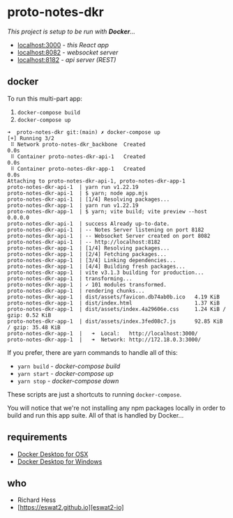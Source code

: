 # proto-notes-dkr

_This project is setup to be run with **Docker**..._

- [localhost:3000][xoc-app] - _this React app_
- [localhost:8082][xoc-wss] - _websocket server_
- [localhost:8182][xoc-api] - _api server (REST)_

## docker

To run this multi-part app:

1. `docker-compose build`
2. `docker-compose up`

```
➜  proto-notes-dkr git:(main) ✗ docker-compose up
[+] Running 3/2
 ⠿ Network proto-notes-dkr_backbone  Created                               0.0s
 ⠿ Container proto-notes-dkr-api-1   Created                               0.0s
 ⠿ Container proto-notes-dkr-app-1   Created                               0.0s
Attaching to proto-notes-dkr-api-1, proto-notes-dkr-app-1
proto-notes-dkr-api-1  | yarn run v1.22.19
proto-notes-dkr-api-1  | $ yarn; node app.mjs
proto-notes-dkr-api-1  | [1/4] Resolving packages...
proto-notes-dkr-app-1  | yarn run v1.22.19
proto-notes-dkr-app-1  | $ yarn; vite build; vite preview --host 0.0.0.0
proto-notes-dkr-api-1  | success Already up-to-date.
proto-notes-dkr-api-1  | -- Notes Server listening on port 8182
proto-notes-dkr-api-1  | -- Websocket Server created on port 8082
proto-notes-dkr-api-1  | -- http://localhost:8182
proto-notes-dkr-app-1  | [1/4] Resolving packages...
proto-notes-dkr-app-1  | [2/4] Fetching packages...
proto-notes-dkr-app-1  | [3/4] Linking dependencies...
proto-notes-dkr-app-1  | [4/4] Building fresh packages...
proto-notes-dkr-app-1  | vite v3.1.3 building for production...
proto-notes-dkr-app-1  | transforming...
proto-notes-dkr-app-1  | ✓ 101 modules transformed.
proto-notes-dkr-app-1  | rendering chunks...
proto-notes-dkr-app-1  | dist/assets/favicon.db74ab0b.ico   4.19 KiB
proto-notes-dkr-app-1  | dist/index.html                    1.37 KiB
proto-notes-dkr-app-1  | dist/assets/index.4a29606e.css     1.24 KiB / gzip: 0.52 KiB
proto-notes-dkr-app-1  | dist/assets/index.3fed08c7.js      92.85 KiB / gzip: 35.48 KiB
proto-notes-dkr-app-1  |   ➜  Local:   http://localhost:3000/
proto-notes-dkr-app-1  |   ➜  Network: http://172.18.0.3:3000/
```

If you prefer, there are yarn commands to handle all of this:

- `yarn build` - _docker-compose build_
- `yarn start` - _docker-compose up_
- `yarn stop` - _docker-compose down_

These scripts are just a shortcuts to running `docker-compose`.

You will notice that we're not installing any npm packages locally in order to build and run this app suite.  All of that is handled by Docker...

## requirements

- [Docker Desktop for OSX][docker-osx]
- [Docker Desktop for Windows][docker-win]

## who

- Richard Hess
- [https://eswat2.github.io][eswat2-io]


[eswat2-io]: https://eswat2.github.io
[xoc-app]: http://localhost:3000
[xoc-wss]: http://localhost:8082
[xoc-api]: http://localhost:8182

[docker-osx]: https://docs.docker.com/docker-for-mac/
[docker-win]: https://docs.docker.com/docker-for-windows/